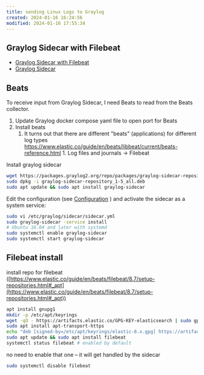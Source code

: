 ```yaml
---
title: sending Linux Logs to Graylog
created: 2024-01-16 16:24:56
modified: 2024-01-16 17:55:34
---
```

## Graylog Sidecar with Filebeat 
- [Graylog Sidecar with Filebeat](https://go2docs.graylog.org/5-2/getting_in_log_data/graylog_sidecar.html)
- [Graylog Sidecar](https://pub.nethence.com/logging/graylog-sidecar)

## Beats 
To receive input from Graylog Sidecar, I need Beats to read from the Beats collector. 
1. Update Graylog docker compose yaml file to open port for Beats 
2. Install beats
	1. It turns out that there are different "beats" (applications) for different log types 
		   https://www.elastic.co/guide/en/beats/libbeat/current/beats-reference.html
		   1. Log files and journals -> Filebeat

Install graylog sidecar 
```bash
wget https://packages.graylog2.org/repo/packages/graylog-sidecar-repository_1-5_all.deb
sudo dpkg -i graylog-sidecar-repository_1-5_all.deb
sudo apt update && sudo apt install graylog-sidecar            
```

Edit the configuration (see [Configuration](https://go2docs.graylog.org/5-2/getting_in_log_data/graylog_sidecar.html#Sidecar) ) and activate the sidecar as a system service:

```bash
sudo vi /etc/graylog/sidecar/sidecar.yml
sudo graylog-sidecar -service install
# Ubuntu 16.04 and later with systemd
sudo systemctl enable graylog-sidecar
sudo systemctl start graylog-sidecar
```

## Filebeat install

install repo for filebeat ([https://www.elastic.co/guide/en/beats/filebeat/8.7/setup-repositories.html#_apt](https://www.elastic.co/guide/en/beats/filebeat/8.7/setup-repositories.html#_apt))

```bash
apt install gnupg1
mkdir -p /etc/apt/keyrings
wget -qO - https://artifacts.elastic.co/GPG-KEY-elasticsearch | sudo gpg --dearmor -o /etc/apt/keyrings/elastic-8.x.gpg
sudo apt install apt-transport-https
echo "deb [signed-by=/etc/apt/keyrings/elastic-8.x.gpg] https://artifacts.elastic.co/packages/8.x/apt stable main" | sudo tee -a /etc/apt/sources.list.d/elastic-8.x.list
sudo apt update && sudo apt install filebeat
systemctl status filebeat # enabled by default
```

no need to enable that one – it will get handled by the sidecar

```bash
sudo systemctl disable filebeat
```
